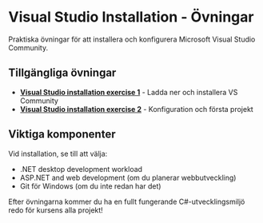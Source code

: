 # Visual Studio Installation - Övningar

Praktiska övningar för att installera och konfigurera Microsoft Visual Studio Community.

## Tillgängliga övningar

- **[Visual Studio installation exercise 1](visual_studio_installation_exercise_1.md)** - Ladda ner och installera VS Community
- **[Visual Studio installation exercise 2](visual_studio_installation_exercise_2.md)** - Konfiguration och första projekt

## Viktiga komponenter

Vid installation, se till att välja:
- .NET desktop development workload
- ASP.NET and web development (om du planerar webbutveckling)
- Git för Windows (om du inte redan har det)

Efter övningarna kommer du ha en fullt fungerande C#-utvecklingsmiljö redo för kursens alla projekt!